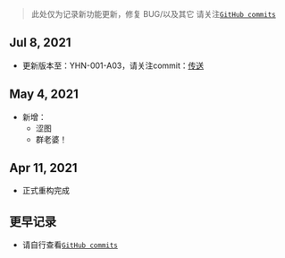 > 此处仅为记录新功能更新，修复 BUG/以及其它 请关注[`GitHub commits`](https://github.com/Kyomotoi/ATRI/commits/main)

## Jul 8, 2021
-  更新版本至：YHN-001-A03，请关注commit：[传送](https://github.com/Kyomotoi/ATRI/commit/be2747e4d4b820ca0f1f988d3b77a628da26fe7b)

## May 4, 2021
- 新增：
    - 涩图
    - 群老婆！

## Apr 11, 2021
- 正式重构完成

## 更早记录
- 请自行查看[`GitHub commits`](https://github.com/Kyomotoi/ATRI/commits/main)
